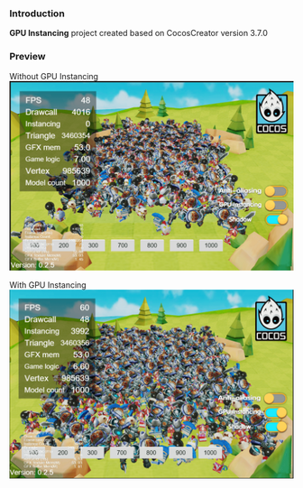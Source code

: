### Introduction

**GPU Instancing** project created based on CocosCreator version 3.7.0

### Preview
Without GPU Instancing
![image](../../../image/202204/2022042801.png)

With GPU Instancing
![image](../../../image/202204/2022042802.png)